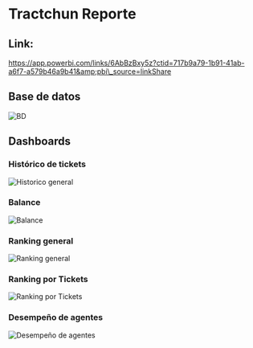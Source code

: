 Tractchun Reporte
=================

Link:
-----

https://app.powerbi.com/links/6AbBzBxy5z?ctid=717b9a79-1b91-41ab-a6f7-a579b46a9b41&amp;pbi\_source=linkShare

Base de datos
-------------

 ![BD](https://iili.io/HDWF6q7.jpg)
 
 Dashboards
----------

### Histórico de tickets

 ![Historico general](https://iili.io/HDWKQ4t.jpg)
 
### Balance

 ![Balance](https://iili.io/HDWKDan.jpg)
 
### Ranking general

 ![Ranking general](https://iili.io/HDWKmyG.jpg)
 
### Ranking por Tickets

 ![Ranking por Tickets](https://iili.io/HDWfdn2.jpg)
 
### Desempeño de agentes

 ![Desempeño de agentes](https://iili.io/HDWfq8u.jpg)